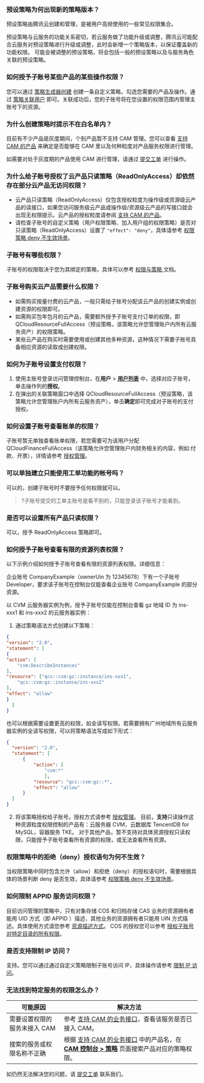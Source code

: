 ### 预设策略为何出现新的策略版本？
预设策略由腾讯云创建和管理，是被用户高频使用的一些常见权限集合。

预设策略与云服务的功能关系密切，若云服务做了功能升级或调整，腾讯云可能配合云服务对预设策略进行升级或调整，此时会新增一个策略版本，以保证覆盖新的功能权限。
可能会被调整的预设策略，将会包括一般的预设策略以及与服务角色关联的预设策略。


### 如何授予子账号某些产品的某些操作权限？

您可以通过 [策略生成器创建](https://cloud.tencent.com/document/product/598/37739#.E6.8C.89.E7.AD.96.E7.95.A5.E7.94.9F.E6.88.90.E5.99.A8.E5.88.9B.E5.BB.BA) 创建一条自定义策略，勾选您需要的产品及操作。通过 [策略关联用户](https://cloud.tencent.com/document/product/598/10602#.E9.80.9A.E8.BF.87.E7.AD.96.E7.95.A5.E5.85.B3.E8.81.94.E7.94.A8.E6.88.B7.2F.E7.94.A8.E6.88.B7.E7.BB.84) 即可。关联成功后，您的子账号将在您设置的权限范围内管理主账号下的资源。



### 为什么创建策略时提示不在白名单内？
目前有不少产品是灰度期间，个别产品暂不支持 CAM 管理。您可以查看 [支持 CAM 的产品](https://cloud.tencent.com/document/product/598/10588) 来确定是否能够在 CAM 里以及何种粒度对产品服务权限进行管理。

如需要对处于灰度期的产品使用 CAM 进行管理，请通过 [提交工单](https://console.cloud.tencent.com/workorder/category) 进行操作。


### 为什么给子账号授权了云产品只读策略（ReadOnlyAccess）却依然存在部分云产品无访问权限？
- 云产品只读策略（ReadOnlyAccess）仅包含授权粒度为操作级或资源级云产品的读接口，如果您访问服务级云产品或操作级/资源级云产品的写接口就会出现无权限提示。云产品的授权粒度请参阅 [支持 CAM 的产品](https://cloud.tencent.com/document/product/598/10588)。
- 请检查子账号的自定义策略（用户权限策略、加入用户组的权限策略）是否对只读策略（ReadOnlyAccess）设置了 `"effect": "deny"`，具体请参考 [权限策略 deny 不生效场景](https://cloud.tencent.com/document/product/598/73561)。



### 子账号有哪些权限？
子账号的权限取决于您为其绑定的策略，具体可以参考 [权限与策略 ](https://cloud.tencent.com/document/product/598/10600) 文档。


### 子账号购买云产品需要什么权限？
- 如需购买按量付费的云产品，一般只需给子账号分配该云产品的创建实例或创建资源的权限即可。
- 如需购买包年包月的云产品，需要额外授予子账号支付订单的权限，即 QCloudResourceFullAccess（预设策略，该策略允许您管理账户内所有云服务资产）的权限策略。
- 某些云产品在购买时需要使用或创建其他多种资源，这种情况下需要子账号具备相应资源的读取或创建权限。


### 如何为子账号设置支付权限？
1. 使用主账号登录访问管理控制台，在**用户** > **[用户列表](https://console.cloud.tencent.com/cam/overview)** 中，选择对应子账号，单击操作列的**授权**。
2. 在弹出的关联策略窗口中选择 QCloudResourceFullAccess（预设策略，该策略允许您管理账户内所有云服务资产），单击**确定**即可完成对子账号的支付授权。



### 如何设置子账号查看账单的权限？
子账号暂无单独查看账单权限，若您需要可为该用户分配 QCloudFinanceFullAccess（该策略允许您管理账户内财务相关的内容，例如:付款、开票），详情请参考 [授权管理](https://cloud.tencent.com/document/product/598/10602)。


### 可以单独建立只能使用工单功能的帐号吗？
可以的，创建子账号时不要授予任何权限就可以。
>?子账号提交的工单主账号是看不到的，只能登录该子账号才能看到。

### 是否可以设置所有产品只读权限？
可以，授予 ReadOnlyAccess 策略即可。


### 如何授予子账号查看有限的资源列表权限？

以下示例介绍如何授予子账号查看有限的资源列表权限。详细信息：

企业账号 CompanyExample（ownerUin 为 12345678）下有一个子账号 Developer，要求该子账号在控制台仅能查看企业账号 CompanyExample 的部分资源。

以 CVM 云服务器实例为例，授予子账号仅能在控制台查看 gz 地域 ID 为 ins-xxx1 和 ins-xxx2 的云服务器实例：

1. 通过策略语法方式创建以下策略：
```json
{
"version": "2.0",
"statement": [
{
"action": [
    "cvm:DescribeInstances"
],
"resource": ["qcs::cvm:gz::instance/ins-xxx1",
    "qcs::cvm:gz::instance/ins-xxx2"
],
"effect": "allow"
}
  ]
}
```
也可以根据需要设置更高的权限，如全读写权限。若需要拥有广州地域所有云服务器实例的全读写权限，可以将策略语法写成如下形式：
```json
{
  "version": "2.0",
  "statement": [
      {
          "action": [
              "cvm:*"
              ],
          "resource": "qcs::cvm:gz::*",
          "effect": "allow"
      }
  ]
}
```

2. 将该策略授权给子账号。授权方式请参考 [授权管理](https://cloud.tencent.com/document/product/598/10602)。
目前，**支持**只读操作这种资源粒度权限控制的产品有：云服务器 CVM，云数据库 TencentDB for MySQL，容器服务 TKE。
 对于其他产品，暂不支持对具体资源授权只读权限，只能授予子账号查看所有资源的权限，或无法查看所有资源。
 



### 权限策略中的拒绝（deny）授权语句为何不生效？
当权限策略中同时包含允许（allow）和拒绝（deny）的授权语句时，需要根据具体的场景判断 deny 是否生效，具体请参考 [权限策略 deny 不生效场景](https://cloud.tencent.com/document/product/598/73561)。

### 如何限制 APPID 服务访问权限？
目前访问管理的策略中，只有对象存储 COS 和归档存储 CAS 业务的资源拥有者能用 UID 方式（即 APPID ）描述，其他业务的资源拥有者只能用 UIN 方式描述。具体使用方式请您参考 [资源描述方式](https://cloud.tencent.com/document/product/598/10606#.E5.85.AD.E6.AE.B5.E5.BC.8F)。
COS 的授权您可以参考 [授权子账号对特定目录的所有权限](https://cloud.tencent.com/document/product/598/11084)。

### 是否支持限制 IP 访问？
支持。您可以通过通过自定义策略限制子账号访问 IP，具体操作请参考 [限制 IP 访问](https://cloud.tencent.com/document/product/598/38037)。 

 
 ### 无法找到特定服务的权限怎么办？
| 可能原因 | 解决方法 | 
|---------|---------|
| 需要设置权限的服务未接入 CAM | 参考 [支持 CAM 的业务接口](https://cloud.tencent.com/document/product/598/67350)，查看该服务是否已接入 CAM。|
| 搜索的服务或权限名称不正确 | 根据 [支持 CAM 的业务接口](https://cloud.tencent.com/document/product/598/67350) 中的产品名，在 **[CAM 控制台 > 策略](https://console.cloud.tencent.com/cam/policy)** 页面搜索产品对应的策略权限。 |

如仍然无法解决您的问题，请 [提交工单](https://console.cloud.tencent.com/workorder/category) 联系我们。
